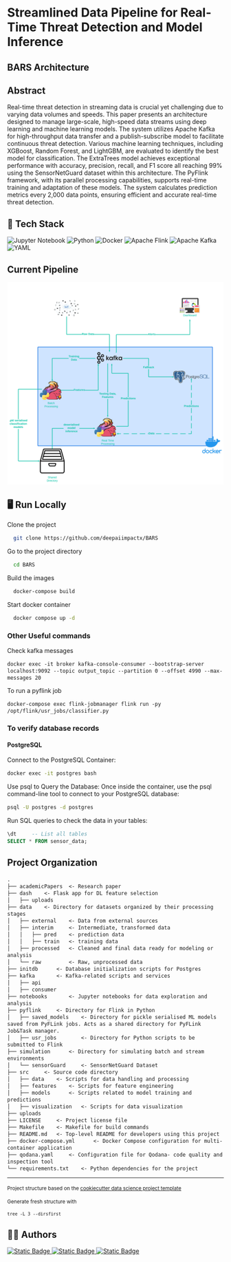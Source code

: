 # Streamlined Data Pipeline for Real-Time Threat Detection and Model Inference
## BARS Architecture

## Abstract 
Real-time threat detection in streaming data is crucial yet
challenging due to varying data volumes and speeds. This paper presents
an architecture designed to manage large-scale, high-speed data streams
using deep learning and machine learning models. The system utilizes
Apache Kafka for high-throughput data transfer and a publish-subscribe
model to facilitate continuous threat detection. Various machine learning techniques, including XGBoost, Random Forest, and LightGBM, are
evaluated to identify the best model for classification. The ExtraTrees
model achieves exceptional performance with accuracy, precision, recall,
and F1 score all reaching 99\% using the SensorNetGuard dataset within
this architecture. The PyFlink framework, with its parallel processing
capabilities, supports real-time training and adaptation of these models. The system calculates prediction metrics every 2,000 data points,
ensuring efficient and accurate real-time threat detection.

## 🎒 Tech Stack

![Jupyter Notebook](https://img.shields.io/badge/jupyter-%23FA0F00.svg?style=for-the-badge&logo=jupyter&logoColor=white)
![Python](https://img.shields.io/badge/python-3670A0?style=for-the-badge&logo=python&logoColor=ffdd54)
![Docker](https://img.shields.io/badge/docker-%230db7ed.svg?style=for-the-badge&logo=docker&logoColor=white)
![Apache Flink](https://img.shields.io/badge/Apache%20Flink-E6526F?style=for-the-badge&logo=Apache%20Flink&logoColor=white)
![Apache Kafka](https://img.shields.io/badge/Apache%20Kafka-000?style=for-the-badge&logo=apachekafka)
![YAML](https://img.shields.io/badge/yaml-%23ffffff.svg?style=for-the-badge&logo=yaml&logoColor=151515)

## Current Pipeline

![pipeline](./DFD.png "Pipeline")


## 🖥️ Run Locally

Clone the project

```bash
  git clone https://github.com/deepaiimpactx/BARS
```

Go to the project directory

```bash
  cd BARS
```

Build the images
```bash
  docker-compose build
```

Start docker container
```bash
  docker compose up -d   
```

### Other Useful commands

Check kafka messages
```shell
docker exec -it broker kafka-console-consumer --bootstrap-server localhost:9092 --topic output_topic --partition 0 --offset 4990 --max-messages 20
```

To run a pyflink job
```shell
docker-compose exec flink-jobmanager flink run -py /opt/flink/usr_jobs/classifier.py
```

### To verify database records

#### PostgreSQL

Connect to the PostgreSQL Container:

```sh
docker exec -it postgres bash
```

Use psql to Query the Database:
Once inside the container, use the psql command-line tool to connect to your PostgreSQL database:

```sh
psql -U postgres -d postgres
```

Run SQL queries to check the data in your tables:
```sql
\dt     -- List all tables
SELECT * FROM sensor_data;
```

Project Organization
------------

    .
    ├── academicPapers  <- Research paper
    ├── dash    <- Flask app for DL feature selection
    │   ├── uploads
    ├── data    <- Directory for datasets organized by their processing stages
    │   ├── external    <- Data from external sources
    │   ├── interim     <- Intermediate, transformed data
    │   │   ├── pred    <- prediction data
    │   │   ├── train   <- training data
    │   ├── processed   <- Cleaned and final data ready for modeling or analysis
    │   └── raw         <- Raw, unprocessed data
    ├── initdb      <- Database initialization scripts for Postgres
    ├── kafka       <- Kafka-related scripts and services
    │   ├── api
    │   ├── consumer
    ├── notebooks       <- Jupyter notebooks for data exploration and analysis
    ├── pyflink     <- Directory for Flink in Python
    │   ├── saved_models    <- Directory for pickle serialised ML models saved from PyFLink jobs. Acts as a shared directory for PyFLink Job&Task manager.
    │   ├── usr_jobs        <- Directory for Python scripts to be submitted to Flink 
    ├── simulation      <- Directory for simulating batch and stream environments
    │   └── sensorGuard     <- SensorNetGuard Dataset
    ├── src     <- Source code directory
    │   ├── data    <- Scripts for data handling and processing
    │   ├── features    <- Scripts for feature engineering
    │   ├── models      <- Scripts related to model training and predictions
    │   ├── visualization   <- Scripts for data visualization
    ├── uploads
    ├── LICENSE     <- Project license file
    ├── Makefile    <- Makefile for build commands 
    ├── README.md   <- Top-level README for developers using this project
    ├── docker-compose.yml      <- Docker Compose configuration for multi-container application
    ├── qodana.yaml     <- Configuration file for Qodana- code quality and inspection tool
    └── requirements.txt    <- Python dependencies for the project


--------

<p><small>Project structure based on the <a target="_blank" href="https://drivendata.github.io/cookiecutter-data-science/">cookiecutter data science project template</a></small></p>

<p><small>Generate fresh structure with</small></p>
<small>

```
tree -L 3 --dirsfirst
```
</small>


## 👨‍💻 Authors

[![Static Badge](https://img.shields.io/badge/sankbphc-green?logo=GitHub&link=https%3A%2F%2Fgithub.com%2Fsankbphc)
](https://www.github.com/sankbphc)
[![Static Badge](https://img.shields.io/badge/Rajkanwars15-yellow?logo=GitHub&link=https%3A%2F%2Fgithub.com%2FRajkanwars15)
](https://www.github.com/rajkanwars15)
[![Static Badge](https://img.shields.io/badge/aravindan2-red?logo=GitHub&link=https%3A%2F%2Fgithub.com%2Faravindan2)
](https://www.github.com/aravindan2)
